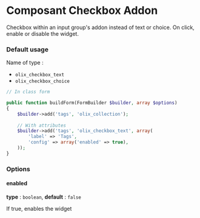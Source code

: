 Composant Checkbox Addon
==================================

Checkbox within an input group's addon instead of text or choice.
On click, enable or disable the widget.


### Default usage

Name of type : 
* `olix_checkbox_text`
* `olix_checkbox_choice`

``` php
// In class form

public function buildForm(FormBuilder $builder, array $options)
{
    $builder->add('tags', 'olix_collection');
    
    // With attributes
    $builder->add('tags', 'olix_checkbox_text', array(
        'label' => 'Tags',
        'config' => array('enabled' => true),
    ));
}
```

### Options

#### enabled
**type** : `boolean`, **default** : `false`

If true, enables the widget



